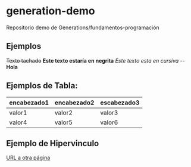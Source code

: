 # generation-demo
Repositorio demo de Generations/fundamentos-programación

## Ejemplos
~~Texto tachado~~
**Este texto estaría en negrita**
*Este texto esta en cursiva*
-- **Hola**

## Ejemplos de Tabla:
encabezado1 | encabezado2 | escabezado3
------------|-------------|-------------
valor1      | valor2      | valor3
valor4      | valor5      | valor6

## Ejemplo de Hipervinculo
[URL a otra página](https://github.com/Andrespeerez/generation-demo/tree/main)



